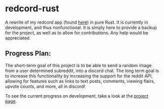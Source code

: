 # redcord-rust
A rewrite of my redcord app (found [here](https://github.com/sethfl/redcord)) in pure Rust. It is currently in development, and thus nonfunctional. It is simply here to provide a backup for the project, as well as to allow for contributions. Any help would be appreciated. 

## Progress Plan:
The short-term goal of this project is to be able to send a random image from a user determined subreddit, into a discord chat. The long term goal is to increase this functionality by increasing the support for the reddit API, allowing for features such as links to text posts, comments, viewing flairs, upvote counts, and more, all in discord! 

To see the current progress on development, take a look at the [project page](https://github.com/sethfl/redcord-rust/projects/1).
